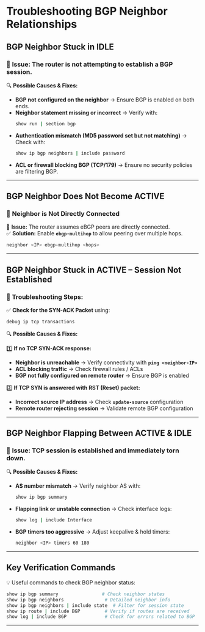 # **Troubleshooting BGP Neighbor Relationships**  

## **BGP Neighbor Stuck in IDLE**  
### 🔹 **Issue:** The router is not attempting to establish a BGP session.  
🔍 **Possible Causes & Fixes:**  
- **BGP not configured on the neighbor** → Ensure BGP is enabled on both ends.  
- **Neighbor statement missing or incorrect** → Verify with:  
  ```bash
  show run | section bgp
  ```
- **Authentication mismatch (MD5 password set but not matching)** → Check with:  
  ```bash
  show ip bgp neighbors | include password
  ```
- **ACL or firewall blocking BGP (TCP/179)** → Ensure no security policies are filtering BGP.  

---

## **BGP Neighbor Does Not Become ACTIVE**  
### 🔹 **Neighbor is Not Directly Connected**  
📌 **Issue:** The router assumes eBGP peers are directly connected.  
✅ **Solution:** Enable **`ebgp-multihop`** to allow peering over multiple hops.  

```bash
neighbor <IP> ebgp-multihop <hops>
```

---

## **BGP Neighbor Stuck in ACTIVE – Session Not Established**  
### 🔹 **Troubleshooting Steps:**  
✅ **Check for the SYN-ACK Packet** using:  
```bash
debug ip tcp transactions
```
🔍 **Possible Causes & Fixes:**  

1️⃣ **If no TCP SYN-ACK response:**  
- **Neighbor is unreachable** → Verify connectivity with **`ping <neighbor-IP>`**  
- **ACL blocking traffic** → Check firewall rules / ACLs  
- **BGP not fully configured on remote router** → Ensure BGP is enabled  

2️⃣ **If TCP SYN is answered with RST (Reset) packet:**  
- **Incorrect source IP address** → Check **`update-source`** configuration  
- **Remote router rejecting session** → Validate remote BGP configuration  

---

## **BGP Neighbor Flapping Between ACTIVE & IDLE**  
### 🔹 **Issue:** TCP session is established and immediately torn down.  
🔍 **Possible Causes & Fixes:**  
- **AS number mismatch** → Verify neighbor AS with:  
  ```bash
  show ip bgp summary
  ```
- **Flapping link or unstable connection** → Check interface logs:  
  ```bash
  show log | include Interface
  ```
- **BGP timers too aggressive** → Adjust keepalive & hold timers:  
  ```bash
  neighbor <IP> timers 60 180
  ```

---

## **Key Verification Commands**  
💡 Useful commands to check BGP neighbor status:  
```bash
show ip bgp summary                # Check neighbor states  
show ip bgp neighbors               # Detailed neighbor info  
show ip bgp neighbors | include state  # Filter for session state  
show ip route | include BGP         # Verify if routes are received  
show log | include BGP              # Check for errors related to BGP  
```

---
